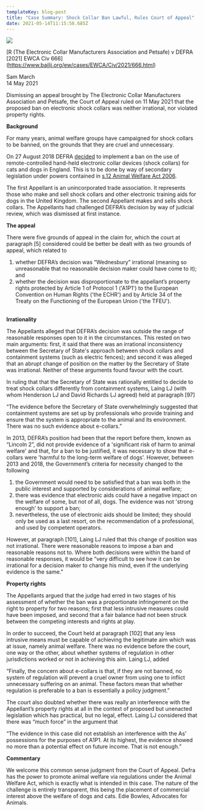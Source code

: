 ```yaml
---
templateKey: blog-post
title: "Case Summary: Shock Collar Ban Lawful, Rules Court of Appeal"
date: 2021-05-14T11:15:58.685Z
---
```

![](/img/doggie.jpg)

\[R (The Electronic Collar Manufacturers Association and Petsafe) v DEFRA [2021] EWCA Civ 666](https://www.bailii.org/ew/cases/EWCA/Civ/2021/666.html)

Sam March\
14 May 2021

Dismissing an appeal brought by The Electronic Collar Manufacturers Association and Petsafe, the Court of Appeal ruled on 11 May 2021 that the proposed ban on electronic shock collars was neither irrational, nor violated property rights.

**Background**

For many years, animal welfare groups have campaigned for shock collars to be banned, on the grounds that they are cruel and unnecessary.

On 27 August 2018 DEFRA [decided](https://www.gov.uk/government/consultations/animal-welfare-banning-the-use-of-electronic-training-collars-for-cats-and-dogs) to implement a ban on the use of remote-controlled hand-held electronic collar devices (shock collars) for cats and dogs in England. This is to be done by way of secondary legislation under powers contained in [s.12 Animal Welfare Act 2006](https://www.legislation.gov.uk/ukpga/2006/45/section/12#:~:text=12Regulations%20to%20promote%20welfare&text=(1)The%20appropriate%20national%20authority,the%20progeny%20of%20such%20animals.).

The first Appellant is an unincorporated trade association. It represents those who make and sell shock collars and other electronic training aids for dogs in the United Kingdom. The second Appellant makes and sells shock collars. The Appellants had challenged DEFRA’s decision by way of judicial review, which was dismissed at first instance.

**The appeal**

There were five grounds of appeal in the claim for, which the court at paragraph \[5] considered could be better be dealt with as two grounds of appeal, which related to

1. whether DEFRA’s decision was “Wednesbury” irrational (meaning so unreasonable that no reasonable decision maker could have come to it); and
2. whether the decision was disproportionate to the appellant’s property rights protected by Article 1 of Protocol 1 ('A1P1') to the European Convention on Human Rights ('the ECHR') and by Article 34 of the Treaty on the Functioning of the European Union ('the TFEU').

\
**Irrationality**

The Appellants alleged that DEFRA’s decision was outside the range of reasonable responses open to it in the circumstances. This rested on two main arguments: first, it said that there was an irrational inconsistency between the Secretary of State's approach between shock collars and containment systems (such as electric fences); and second it was alleged that an abrupt change of position on the matter by the Secretary of State was irrational. Neither of these arguments found favour with the court.

In ruling that that the Secretary of State was rationally entitled to decide to treat shock collars differently from containment systems, Laing LJ (with whom Henderson LJ and David Richards LJ agreed) held at paragraph \[97]

“The evidence before the Secretary of State overwhelmingly suggested that containment systems are set up by professionals who provide training and ensure that the system is appropriate to the animal and its environment. There was no such evidence about e-collars.”

In 2013, DEFRA’s position had been that the report before them, known as “Lincoln 2”, did not provide evidence of a 'significant risk of harm to animal welfare' and that, for a ban to be justified, it was necessary to show that e-collars were 'harmful to the long-term welfare of dogs'. However, between 2013 and 2018, the Government’s criteria for necessity changed to the following

1. the Government would need to be satisfied that a ban was both in the public interest and supported by considerations of animal welfare;
2. there was evidence that electronic aids could have a negative impact on the welfare of some, but not of all, dogs. The evidence was not 'strong enough' to support a ban;
3. nevertheless, the use of electronic aids should be limited; they should only be used as a last resort, on the recommendation of a professional, and used by competent operators.

However, at paragraph \[101], Laing LJ ruled that this change of position was not irrational. There were reasonable reasons to impose a ban and reasonable reasons not to. Where both decisions were within the band of reasonable responses, it would be “very difficult to see how it can be irrational for a decision maker to change his mind, even if the underlying evidence is the same.”

**Property rights**

The Appellants argued that the judge had erred in two stages of his assessment of whether the ban was a proportionate infringement on the right to property for two reasons; first that less intrusive measures could have been imposed, and second that a fair balance had not been struck between the competing interests and rights at play.

In order to succeed, the Court held at paragraph \[102] that any less intrusive means must be capable of achieving the legitimate aim which was at issue, namely animal welfare. There was no evidence before the court, one way or the other, about whether systems of regulation in other jurisdictions worked or not in achieving this aim. Laing LJ, added

“Finally, the concern about e-collars is that, if they are not banned, no system of regulation will prevent a cruel owner from using one to inflict unnecessary suffering on an animal. These factors mean that whether regulation is preferable to a ban is essentially a policy judgment.”

The court also doubted whether there was really an interference with the Appellant’s property rights at all in the context of proposed but unenacted legislation which has practical, but no legal, effect. Laing LJ considered that there was “much force” in the argument that

“The evidence in this case did not establish an interference with the As' possessions for the purposes of A1P1. At its highest, the evidence showed no more than a potential effect on future income. That is not enough.”

**Commentary**

We welcome this common sense judgment from the Court of Appeal. Defra has the power to promote animal welfare via regulations under the Animal Welfare Act, which is exactly what is intended in this case. The nature of the challenge is entirely transparent, this being the placement of commercial interest above the welfare of dogs and cats. Edie Bowles, Advocates for Animals.